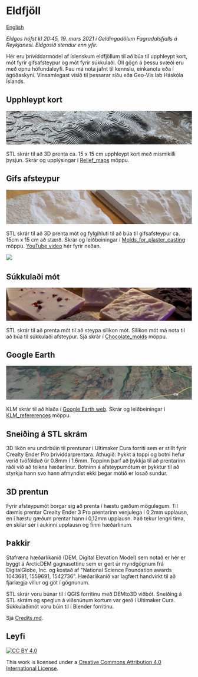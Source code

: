 # Eldfjöll
[English](README.md)

*Eldgos hófst kl 20:45, 19. mars 2021 í Geldingadölum Fagradalsfjalls
á Reykjanesi. Eldgosið stendur enn yfir.*

Hér eru þrívíddarmódel af íslenskum eldfjöllum til að búa til upphleypt kort,
mót fyrir gifsafsteypur og mót fyrir súkkulaði. Öll gögn á þessu svæði
eru með opnu höfundaleyfi. Þau má nota jafnt til kennslu, einkanota eða í
ágóðaskyni. Vinsamlegast vísið til þessarar síðu eða Geo-Vis lab
Háskóla Íslands.


## Upphleypt kort
[![](images/relief_map_c.jpg)](Relief_maps/)

STL skrár til að 3D prenta ca. 15 x 15 cm upphleypt kort með mismikilli
þysjun. Skrár og upplýsingar í [Relief_maps](Relief_maps/) möppu.

## Gifs afsteypur
[![](images/plaster_of_paris_small_medium_c.jpg)](Molds_for_plaster_casting/)

STL skrár til að 3D prenta mót og fylgihluti til að búa til gifsafsteypur ca. 15cm x 15 cm að stærð. Skrár og leiðbeiningar í [Molds_for_plaster_casting](Molds_for_plaster_casting/) möppu. [YouTube video](http://www.youtube.com/watch?v=xSu4fhIfEEE) hér fyrir neðan.

[![](http://img.youtube.com/vi/xSu4fhIfEEE/0.jpg)](http://www.youtube.com/watch?v=xSu4fhIfEEE "Timelapse of plaster casting Fagradalsfjall")


## Súkkulaði mót
[![](images/chocolates_c.jpg)](Chocolate_molds/)

STL skrár til að prenta mót til að steypa silikon mót. Silikon mót má nota til að búa til súkkulaði afsteypur. Sjá skrár í [Chocolate_molds](Chocolate_molds/) möppu. 

## Google Earth 
[![](images/KLM_ref_c.jpg)](KLM_refererences/)

KLM skrár til að hlaða í [Google Earth web](https://earth.google.com/web/). Skrár og leiðbeiningar í [KLM_refererences](KLM_refererences/) möppu.

## Sneiðing á STL skrám

3D líkön eru undirbúin til prentunar í Ultimaker Cura forriti sem er stillt fyrir Crealty Ender Pro þrívíddarprentara. Athugið: Þykkt á toppi og botni hefur verið tvöfölduð úr 0.8mm í 1.6mm. Toppinn þarf að þykkja til að prentarinn ráði við að teikna hæðarlínur. Botninn á afsteypumótum er þykktur til að styrkja hann svo hann afmyndist ekki þegar mótið er losað sundur.

## 3D prentun
Fyrir afsteypumót borgar sig að prenta í hæstu gæðum mögulegum. Til dæmis prentar Crealty Ender 3 Pro prentarinn venjulega í 0,2mm upplausn, en í hæstu gæðum prentar hann í 0,12mm upplausn. Það tekur lengri tíma, en skilar sér í aukinni upplausn og fínni hæðarlínum.

## Þakkir

Stafræna hæðarlíkanið (DEM, Digital Elevation Model) sem notað er hér er byggt á ArcticDEM gagnasettinu
sem er gert úr myndgögnum frá DigitalGlobe, Inc. og kostað af "National
Science Foundation awards 1043681, 1559691, 1542736". Hæðarlíkanið var lagfært handvirkt til að fjarlægja villur og göt
í gögnunum.

STL skrár voru búnar til í QGIS forritinu með DEMto3D viðbót. Sneiðing
á STL skrám og speglun á viðsnúnum kortum var gerð í Ultimaker
Cura. Súkkulaðimót voru búin til í Blender forritinu.

Sjá [Credits.md](Credits.md).


## Leyfi

[![CC BY 4.0][cc-by-shield]][cc-by]

This work is licensed under a
[Creative Commons Attribution 4.0 International License][cc-by].



[cc-by]: http://creativecommons.org/licenses/by/4.0/
[cc-by-image]: https://i.creativecommons.org/l/by/4.0/88x31.png
[cc-by-shield]: https://img.shields.io/badge/License-CC%20BY%204.0-lightgrey.svg




